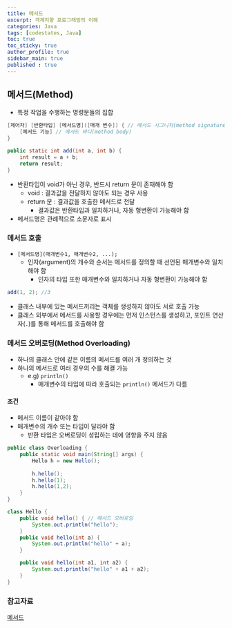 ```yaml
---
title: 메서드
excerpt: 객체지향 프로그래밍의 이해
categories: Java
tags: [codestates, Java]
toc: true
toc_sticky: true
author_profile: true
sidebar_main: true
published : true
---
```

## 메서드(Method)
- 특정 작업을 수행하는 명령문들의 집합

```java
[제어자] [반환타입] [메서드명]([매개 변수]) { // 메서드 시그니처(method signature)
	[메서드 기능] // 메서드 바디(method body)
}
```

```java
public static int add(int a, int b) { 
	int result = a + b; 
	return result;
}
```
- 반환타입이 void가 아닌 경우, 반드시 return 문이 존재해야 함
  - void : 결과값을 전달하지 않아도 되는 경우 사용
  - return 문 : 결과값을 호출한 메서드로 전달
    - 결과값은 반환타입과 일치하거나, 자동 형변환이 가능해야 함
- 메서드명은 관례적으로 소문자로 표시

### 메서드 호출
- ```[메서드명](매개변수1, 매개변수2, ...);```
  - 인자(argument)의 개수와 순서는 메서드를 정의할 때 선언된 매개변수와 일치해야 함
    - 인자의 타입 또한 매개변수와 일치하거나 자동 형변환이 가능해야 함
```java
add(1, 2); //3
```
- 클래스 내부에 있는 메서드끼리는 객체를 생성하지 않아도 서로 호출 가능
- 클래스 외부에서 메서드를 사용할 경우에는 먼저 인스턴스를 생성하고, 포인트 연산자(```.```)를 통해 메서드를 호출해야 함

### 메서드 오버로딩(Method Overloading)
- 하나의 클래스 안에 같은 이름의 메서드를 여러 개 정의하는 것
- 하나의 메서드로 여러 경우의 수를 해결 가능
  - e.g) ```println()```
    - 매개변수의 타입에 따라 호출되는 ```println()``` 메서드가 다름

#### 조건
- 메서드 이름이 같아야 함
- 매개변수의 개수 또는 타입이 달라야 함
  - 반환 타입은 오버로딩이 성립하는 데에 영향을 주지 않음

```java
public class Overloading {
    public static void main(String[] args) {
        Hello h = new Hello(); 
 
        h.hello(); 
        h.hello(1);
        h.hello(1,2);
    }
}

class Hello {
    public void hello() { // 메서드 오버로딩
        System.out.println("hello");
    }
    public void hello(int a) {
        System.out.println("hello" + a);
    }

    public void hello(int a1, int a2) {
        System.out.println("hello" + a1 + a2);
    }
}
```

### 참고자료
[메서드](http://wiki.hash.kr/index.php/%EB%A9%94%EC%86%8C%EB%93%9C)